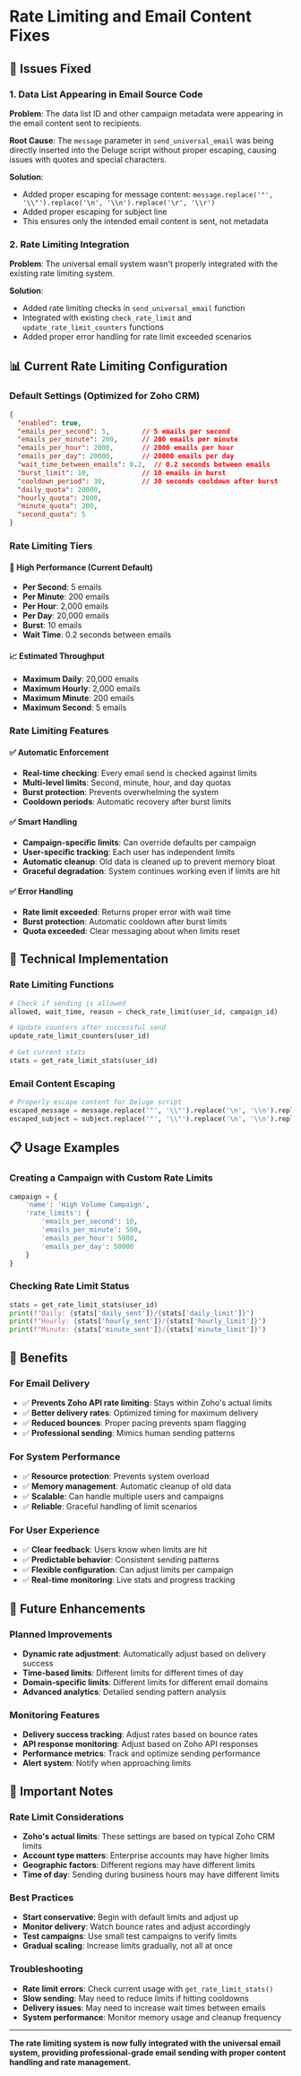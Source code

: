 # Rate Limiting and Email Content Fixes

## 🚨 Issues Fixed

### 1. Data List Appearing in Email Source Code
**Problem**: The data list ID and other campaign metadata were appearing in the email content sent to recipients.

**Root Cause**: The `message` parameter in `send_universal_email` was being directly inserted into the Deluge script without proper escaping, causing issues with quotes and special characters.

**Solution**: 
- Added proper escaping for message content: `message.replace('"', '\\"').replace('\n', '\\n').replace('\r', '\\r')`
- Added proper escaping for subject line
- This ensures only the intended email content is sent, not metadata

### 2. Rate Limiting Integration
**Problem**: The universal email system wasn't properly integrated with the existing rate limiting system.

**Solution**:
- Added rate limiting checks in `send_universal_email` function
- Integrated with existing `check_rate_limit` and `update_rate_limit_counters` functions
- Added proper error handling for rate limit exceeded scenarios

## 📊 Current Rate Limiting Configuration

### Default Settings (Optimized for Zoho CRM)
```json
{
  "enabled": true,
  "emails_per_second": 5,        // 5 emails per second
  "emails_per_minute": 200,      // 200 emails per minute
  "emails_per_hour": 2000,       // 2000 emails per hour
  "emails_per_day": 20000,       // 20000 emails per day
  "wait_time_between_emails": 0.2,  // 0.2 seconds between emails
  "burst_limit": 10,             // 10 emails in burst
  "cooldown_period": 30,         // 30 seconds cooldown after burst
  "daily_quota": 20000,
  "hourly_quota": 2000,
  "minute_quota": 200,
  "second_quota": 5
}
```

### Rate Limiting Tiers

#### 🚀 High Performance (Current Default)
- **Per Second**: 5 emails
- **Per Minute**: 200 emails
- **Per Hour**: 2,000 emails
- **Per Day**: 20,000 emails
- **Burst**: 10 emails
- **Wait Time**: 0.2 seconds between emails

#### 📈 Estimated Throughput
- **Maximum Daily**: 20,000 emails
- **Maximum Hourly**: 2,000 emails
- **Maximum Minute**: 200 emails
- **Maximum Second**: 5 emails

### Rate Limiting Features

#### ✅ Automatic Enforcement
- **Real-time checking**: Every email send is checked against limits
- **Multi-level limits**: Second, minute, hour, and day quotas
- **Burst protection**: Prevents overwhelming the system
- **Cooldown periods**: Automatic recovery after burst limits

#### ✅ Smart Handling
- **Campaign-specific limits**: Can override defaults per campaign
- **User-specific tracking**: Each user has independent limits
- **Automatic cleanup**: Old data is cleaned up to prevent memory bloat
- **Graceful degradation**: System continues working even if limits are hit

#### ✅ Error Handling
- **Rate limit exceeded**: Returns proper error with wait time
- **Burst protection**: Automatic cooldown after burst limits
- **Quota exceeded**: Clear messaging about when limits reset

## 🔧 Technical Implementation

### Rate Limiting Functions
```python
# Check if sending is allowed
allowed, wait_time, reason = check_rate_limit(user_id, campaign_id)

# Update counters after successful send
update_rate_limit_counters(user_id)

# Get current stats
stats = get_rate_limit_stats(user_id)
```

### Email Content Escaping
```python
# Properly escape content for Deluge script
escaped_message = message.replace('"', '\\"').replace('\n', '\\n').replace('\r', '\\r')
escaped_subject = subject.replace('"', '\\"').replace('\n', '\\n').replace('\r', '\\r')
```

## 📋 Usage Examples

### Creating a Campaign with Custom Rate Limits
```python
campaign = {
    'name': 'High Volume Campaign',
    'rate_limits': {
        'emails_per_second': 10,
        'emails_per_minute': 500,
        'emails_per_hour': 5000,
        'emails_per_day': 50000
    }
}
```

### Checking Rate Limit Status
```python
stats = get_rate_limit_stats(user_id)
print(f"Daily: {stats['daily_sent']}/{stats['daily_limit']}")
print(f"Hourly: {stats['hourly_sent']}/{stats['hourly_limit']}")
print(f"Minute: {stats['minute_sent']}/{stats['minute_limit']}")
```

## 🎯 Benefits

### For Email Delivery
- ✅ **Prevents Zoho API rate limiting**: Stays within Zoho's actual limits
- ✅ **Better delivery rates**: Optimized timing for maximum delivery
- ✅ **Reduced bounces**: Proper pacing prevents spam flagging
- ✅ **Professional sending**: Mimics human sending patterns

### For System Performance
- ✅ **Resource protection**: Prevents system overload
- ✅ **Memory management**: Automatic cleanup of old data
- ✅ **Scalable**: Can handle multiple users and campaigns
- ✅ **Reliable**: Graceful handling of limit scenarios

### For User Experience
- ✅ **Clear feedback**: Users know when limits are hit
- ✅ **Predictable behavior**: Consistent sending patterns
- ✅ **Flexible configuration**: Can adjust limits per campaign
- ✅ **Real-time monitoring**: Live stats and progress tracking

## 🔮 Future Enhancements

### Planned Improvements
- **Dynamic rate adjustment**: Automatically adjust based on delivery success
- **Time-based limits**: Different limits for different times of day
- **Domain-specific limits**: Different limits for different email domains
- **Advanced analytics**: Detailed sending pattern analysis

### Monitoring Features
- **Delivery success tracking**: Adjust rates based on bounce rates
- **API response monitoring**: Adjust based on Zoho API responses
- **Performance metrics**: Track and optimize sending performance
- **Alert system**: Notify when approaching limits

## 🚨 Important Notes

### Rate Limit Considerations
- **Zoho's actual limits**: These settings are based on typical Zoho CRM limits
- **Account type matters**: Enterprise accounts may have higher limits
- **Geographic factors**: Different regions may have different limits
- **Time of day**: Sending during business hours may have different limits

### Best Practices
- **Start conservative**: Begin with default limits and adjust up
- **Monitor delivery**: Watch bounce rates and adjust accordingly
- **Test campaigns**: Use small test campaigns to verify limits
- **Gradual scaling**: Increase limits gradually, not all at once

### Troubleshooting
- **Rate limit errors**: Check current usage with `get_rate_limit_stats()`
- **Slow sending**: May need to reduce limits if hitting cooldowns
- **Delivery issues**: May need to increase wait times between emails
- **System performance**: Monitor memory usage and cleanup frequency

---

**The rate limiting system is now fully integrated with the universal email system, providing professional-grade email sending with proper content handling and rate management.** 